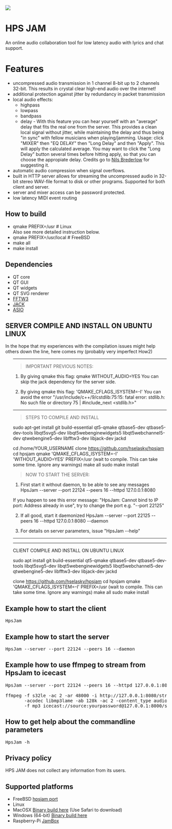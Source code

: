 <IMG SRC="https://raw.githubusercontent.com/hselasky/hpsjam/main/HpsJam.svg"></IMG> 
# HPS JAM
An online audio collaboration tool for low latency audio with lyrics and chat support.

# Features
<ul>
  <li>uncompressed audio transmission in 1 channel 8-bit up to 2 channels 32-bit. This results in crystal clear high-end audio over the internet!</li>
  <li>additional protection against jitter by redundancy in packet transmission</li>
  <li>local audio effects:
    <ul>
      <li>highpass</li>
      <li>lowpass</li>
      <li>bandpass</li>
      <li>delay - With this feature you can hear yourself with an "average" delay that fits the real one from the server. This provides a clean local signal without jitter, while maintaining the delay and thus being "in sync" with fellow musicians when playing/jamming. Usage: click "MIXER" then "EQ DELAY" then "Long Delay" and then "Apply". This will apply the calculated average. You may want to click the "Long Delay" button several times before hitting apply, so that you can choose the appropiate delay. Credits go to <A HREF="https://github.com/dingodoppelt">Nils Brederlow</A> for suggesting it.</li>
    </ul>
  </li>
  <li>automatic audio compression when signal overflows.</li>
  <li>built in HTTP server allows for streaming the uncompressed audio
  in 32-bit stereo WAV-file format to disk or other programs. Supported for
  both client and server.</li>
  <li>server and mixer access can be password protected.</li>
  <li>low latency MIDI event routing</li>
</ul>

## How to build
<ul>
  <li>qmake PREFIX=/usr # Linux</li> Also see more detailed instruction below.
  <li>qmake PREFIX=/usr/local # FreeBSD</li>
  <li>make all</li>
  <li>make install</li>
</ul>

## Dependencies
<ul>
  <li> QT core</li>
  <li> QT GUI</li>
  <li> QT widgets</li>
  <li> QT SVG renderer</li>
  <li> <A HREF="http://www.fftw.org">FFTW3</A> </li>
  <li> <A HREF="https://jackaudio.org">JACK</A> </li>
  <li> <A HREF="http://www.asio4all.org">ASIO</A> </li>
</ul>

## SERVER COMPILE AND INSTALL ON UBUNTU LINUX

In the hope that my experiences with the compilation issues might help others down the line, here comes my (probably very imperfect How2)

<ul>

----
> IMPORTANT PREVIOUS NOTES:
1) By giving qmake this flag: qmake WITHOUT_AUDIO=YES
You can skip the jack dependency for the server side.

2) By giving qmake this flag: 'QMAKE_CFLAGS_ISYSTEM=-I'
You can avoid the error "/usr/include/c++/9/cstdlib:75:15: fatal error: stdlib.h: No such file or directory
75 | #include_next <stdlib.h>"
----

> STEPS TO COMPILE AND INSTALL

sudo apt-get install git build-essential qt5-qmake qtbase5-dev qtbase5-dev-tools libqt5svg5-dev libqt5webenginewidgets5 libqt5webchannel5-dev qtwebengine5-dev libfftw3-dev libjack-dev jackd

cd /home/YOUR_USERNAME
clone https://github.com/hselasky/hpsjam
cd hpsjam
qmake 'QMAKE_CFLAGS_ISYSTEM=-I' 'WITHOUT_AUDIO=YES' PREFIX=/usr
(wait to compile. This can take some time. Ignore any warnings)
make all
sudo make install

> NOW TO START THE SERVER:

1) First start it without daemon, to be able to see any messages
HpsJam --server --port 22124 --peers 16 --httpd 127.0.0.1:8080

If you happen to see this error message: "HpsJam: Cannot bind to IP port: Address already in use", try to change the port e.g. "--port 22125"

2) If all good, start it daemonized
HpsJam --server --port 22125 --peers 16 --httpd 127.0.0.1:8080 --daemon

3) For details on server parameters, issue "HpsJam --help"

-------------------------------------------------------
-------------------------------------------------------

CLIENT COMPILE AND INSTALL ON UBUNTU LINUX

sudo apt install git build-essential qt5-qmake qtbase5-dev qtbase5-dev-tools libqt5svg5-dev libqt5webenginewidgets5 libqt5webchannel5-dev qtwebengine5-dev libfftw3-dev libjack-dev jackd


clone https://github.com/hselasky/hpsjam
cd hpsjam
qmake 'QMAKE_CFLAGS_ISYSTEM=-I' PREFIX=/usr
(wait to compile. This can take some time. Ignore any warnings)
make all
sudo make install

</ul>


## Example how to start the client
<pre>
HpsJam
</pre>

## Example how to start the server
<pre>
HpsJam --server --port 22124 --peers 16 --daemon
</pre>

## Example how to use ffmpeg to stream from HpsJam to icecast
<pre>
HpsJam --server --port 22124 --peers 16 --httpd 127.0.0.1:8080 --daemon

ffmpeg -f s32le -ac 2 -ar 48000 -i http://127.0.0.1:8080/stream.wav \
       -acodec libmp3lame -ab 128k -ac 2 -content_type audio/mpeg \
       -f mp3 icecast://source:yourpassword@127.0.0.1:8000/stream
</pre>

## How to get help about the commandline parameters
<pre>
HpsJam -h
</pre>

## Privacy policy

HPS JAM does not collect any information from its users.

## Supported platforms
<ul>
  <li>FreeBSD <A HREF="https://www.freshports.org/audio/hpsjam">hpsjam port</A></li>
  <li>Linux</li>
  <li>MacOSX <A HREF="http://home.selasky.org/privat/HpsJam.dmg">Binary build here</A> (Use Safari to download)</li>
  <li>Windows (64-bit) <A HREF="http://home.selasky.org/privat/hpsjam-binary-win64.zip">Binary build here</A></li>
  <li>Raspberry-Pi <A HREF="https://github.com/kdoren/jambox-pi-gen">JamBox</A></li>
</ul>

